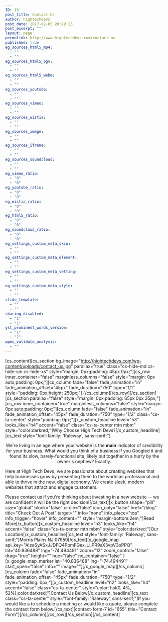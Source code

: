 ```yaml
---
ID: 19
post_title: Contact Us
author: hightechdevs
post_date: 2017-02-05 20:29:25
post_excerpt: ""
layout: page
permalink: http://www.hightechdevs.com/contact-us
published: true
eg_sources_html5_mp4:
  - ""
  - ""
eg_sources_html5_ogv:
  - ""
  - ""
eg_sources_html5_webm:
  - ""
  - ""
eg_sources_youtube:
  - ""
  - ""
eg_sources_vimeo:
  - ""
  - ""
eg_sources_wistia:
  - ""
  - ""
eg_sources_image:
  - ""
  - ""
eg_sources_iframe:
  - ""
  - ""
eg_sources_soundcloud:
  - ""
  - ""
eg_vimeo_ratio:
  - "0"
  - "0"
eg_youtube_ratio:
  - "0"
  - "0"
eg_wistia_ratio:
  - "0"
  - "0"
eg_html5_ratio:
  - "0"
  - "0"
eg_soundcloud_ratio:
  - "0"
  - "0"
eg_settings_custom_meta_skin:
  - ""
  - ""
eg_settings_custom_meta_element:
  - ""
  - ""
eg_settings_custom_meta_setting:
  - ""
  - ""
eg_settings_custom_meta_style:
  - ""
  - ""
slide_template:
  - ""
  - ""
sharing_disabled:
  - "1"
  - "1"
yst_prominent_words_version:
  - "1"
  - "1"
wpms_validate_analysis:
  - ""
---
```

[cs_content][cs_section bg_image="http://hightechdevs.com/wp-content/uploads/contact_us.jpg" parallax="true" class="cs-hide-md cs-hide-sm cs-hide-xs" style="margin: 0px;padding: 45px 0px;"][cs_row inner_container="false" marginless_columns="false" style="margin: 0px auto;padding: 0px;"][cs_column fade="false" fade_animation="in" fade_animation_offset="45px" fade_duration="750" type="1/1" style="padding: 0px;height: 250px;"] [/cs_column][/cs_row][/cs_section][cs_section parallax="false" style="margin: 0px;padding: 65px 0px 35px;"][cs_row inner_container="true" marginless_columns="false" style="margin: 0px auto;padding: 0px;"][cs_column fade="false" fade_animation="in" fade_animation_offset="45px" fade_duration="750" type="1/2" class="cs-ta-center" style="padding: 0px;"][x_custom_headline level="h3" looks_like="h4" accent="false" class="cs-ta-center mtn mbm" style="color:darkred;"]Why Choose High Tech Devs?[/x_custom_headline][cs_text style="font-family: 'Raleway', sans-serif;"]
<p style="text-align: center;">We're living in an age where your website is the <strong>main</strong> indicator of credibility for your business. What would you think of a business if you Googled it and found its slow, barely-functional site, likely put together in a hurry by the owner's nephew? Exactly.</p>
Here at High Tech Devs, we are passionate about creating websites that help businesses grow by presenting them to the world as professional and able to thrive in the new, digital economy. We create sleek, modern websites that attract and engage customers.

Please contact us if you're thinking about investing in a new website -- we are confident it will be the right decision![/cs_text][x_button shape="pill" size="global" block="false" circle="false" icon_only="false" href="/blog" title="Check Out A Post" target="" info="none" info_place="top" info_trigger="hover" info_content="" style="margin-bottom:2em;"]Read More[/x_button][x_custom_headline level="h3" looks_like="h4" accent="false" class="cs-ta-center mtn mbm" style="color:darkred;"]Our Location[/x_custom_headline][cs_text style="font-family: 'Raleway', sans-serif;"]Morris Plains NJ 07950[/cs_text][x_google_map api_key="AIzaSyASxJJDFQ4PpmFGex_U_PR9sX3vpV3oPPQ" lat="40.836488" lng="-74.494491" zoom="12" zoom_control="false" drag="true" height="" hue="false" no_container="false" ][x_google_map_marker lat="40.836488" lng="-74.494491" start_open="false" info="" image=""][/x_google_map][/cs_column][cs_column fade="false" fade_animation="in" fade_animation_offset="45px" fade_duration="750" type="1/2" style="padding: 0px;"][x_custom_headline level="h2" looks_like="h4" accent="false" class="cs-ta-center" style="color: hsl(0, 4%, 52%);color:darkred;"]Contact Us Below[/x_custom_headline][cs_text class="cs-ta-center" style="font-family: 'Raleway', sans-serif;"]If you would like a to schedule a meeting or would like a quote, please complete the contact form below.[/cs_text][contact-form-7 id="655" title="Contact Form"][/cs_column][/cs_row][/cs_section][/cs_content]